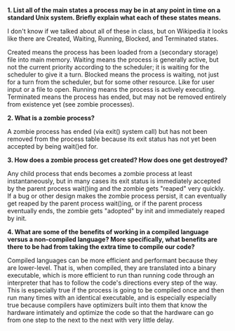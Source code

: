 **1. List all of the main states a process may be in at any point in time on a standard Unix system. Briefly explain what each of these states means.**

I don't know if we talked about all of these in class, but on Wikipedia it looks like there are Created, Waiting, Running, Blocked, and Terminated states.

Created means the process has been loaded from a (secondary storage) file into main memory.
Waiting means the process is generally active, but not the current priority according to the scheduler; it is waiting for the scheduler to give it a turn.
Blocked means the process is waiting, not just for a turn from the scheduler, but for some other resource. Like for user input or a file to open.
Running means the process is actively executing.
Terminated means the process has ended, but may not be removed entirely from existence yet (see zombie processes).

**2. What is a zombie process?**

A zombie process has ended (via exit() system call) but has not been removed from the process table because its exit status has not yet been accepted by being wait()ed for.

**3. How does a zombie process get created? How does one get destroyed?**

Any child process that ends becomes a zombie process at least instantaneously, but in many cases its exit status is immediately accepted by the parent process wait()ing and the zombie gets "reaped" very quickly. If a bug or other design makes the zombie process persist, it can eventually get reaped by the parent process wait()ing, or if the parent process eventually ends, the zombie gets "adopted" by init and immediately reaped by init.

**4. What are some of the benefits of working in a compiled language versus a non-compiled language? More specifically, what benefits are there to be had from taking the extra time to compile our code?**

Compiled languages can be more efficient and performant because they are lower-level. That is, when compiled, they are translated into a binary executable, which is more efficient to run than running code through an interpreter that has to follow the code's directions every step of the way. This is especially true if the process is going to be compiled once and then run many times with an identical executable, and is especially especially true because compilers have optimizers built into them that know the hardware intimately and optimize the code so that the hardware can go from one step to the next to the next with very little delay.